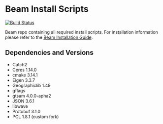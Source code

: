 # Beam Install Scripts
[![Build Status](https://travis-ci.com/BEAMRobotics/beam_install_scripts.svg?token=zshhVvp9R3DJ7YGGYs6z&branch=master)](https://travis-ci.com/BEAMRobotics/beam_install_scripts)

Beam repo containing all required install scripts. For installation information please refer to the [Beam Installation Guide](https://github.com/BEAMRobotics/beam_robotics/wiki/Beam-Robotics-Installation-Guide).

## Dependencies and Versions
- Catch2
- Ceres 1.14.0
- cmake 3.14.1
- Eigen 3.3.7
- Geographiclib 1.49
- gflags
- gtsam 4.0.0-apha2
- JSON 3.6.1
- libwave
- Protobuf 3.1.0
- PCL 1.8.1 (custom fork)

